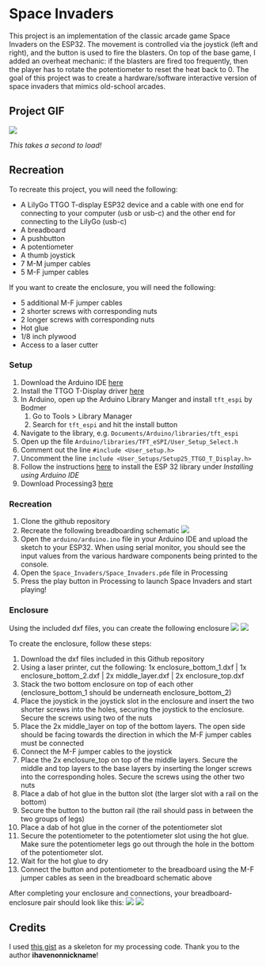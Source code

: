 # Space Invaders

This project is an implementation of the classic arcade game Space Invaders on the ESP32. The movement is controlled via the joystick (left and right), and the button is used to fire the blasters. On top of the base game, I added an overheat mechanic: if the blasters are fired too frequently, then the player has to rotate the potentiometer to reset the heat back to 0. The goal of this project was to create a hardware/software interactive version of space invaders that mimics old-school arcades.

## Project GIF
![](https://github.com/KareemDaCosta/Space-Invaders/blob/main/media/demo.gif)

*This takes a second to load!*

## Recreation
To recreate this project, you will need the following:
- A LilyGo TTGO T-display ESP32 device and a cable with one end for connecting to your computer (usb or usb-c) and the other end for connecting to the LilyGo (usb-c)
- A breadboard
- A pushbutton
- A potentiometer
- A thumb joystick
- 7 M-M jumper cables
- 5 M-F jumper cables

If you want to create the enclosure, you will need the following:
- 5 additional M-F jumper cables
- 2 shorter screws with corresponding nuts
- 2 longer screws with corresponding nuts
- Hot glue
- 1/8 inch plywood
- Access to a laser cutter

### Setup
1. Download the Arduino IDE [here](https://www.arduino.cc/en/software)
2. Install the TTGO T-Display driver [here](https://github.com/Xinyuan-LilyGO/TTGO-T-Display)
3. In Arduino, open up the Arduino Library Manger and install `tft_espi` by Bodmer 
    1. Go to Tools > Library Manager
    2. Search for `tft_espi` and hit the install button
4. Navigate to the library, e.g. `Documents/Arduino/libraries/tft_espi`
5. Open up the file `Arduino/libraries/TFT_eSPI/User_Setup_Select.h`
6. Comment out the line `#include <User_setup.h>`
7. Uncomment the line `include <User_Setups/Setup25_TTGO_T_Display.h>`
8. Follow the instructions [here](https://docs.espressif.com/projects/arduino-esp32/en/latest/installing.html) to install the ESP 32 library under *Installing using Arduino IDE*
9. Download Processing3 [here](https://processing.org/download)

### Recreation
1. Clone the github repository
2. Recreate the following breadboarding schematic
![](https://i.ibb.co/KbKzFrM/Fritzing-Project-2-bb.png)
3. Open the `arduino/arduino.ino` file in your Arduino IDE and upload the sketch to your ESP32. When using serial monitor, you should see the input values from the various hardware components being printed to the console.
4. Open the `Space_Invaders/Space_Invaders.pde` file in Processing
6. Press the play button in Processing to launch Space Invaders and start playing!

### Enclosure
Using the included dxf files, you can create the following enclosure
![](https://i.ibb.co/5nCnwMF/enclosure1.jpg)
![](https://i.ibb.co/ZNQzxrM/enclosure2jpg.jpg)

To create the enclosure, follow these steps:
1. Download the dxf files included in this Github repository
2. Using a laser printer, cut the following:
  1x enclosure_bottom_1.dxf |
  1x enclosure_bottom_2.dxf |
  2x middle_layer.dxf |
  2x enclosure_top.dxf
3. Stack the two bottom enclosure on top of each other (enclosure_bottom_1 should be underneath enclosure_bottom_2)
4. Place the joystick in the joystick slot in the enclosure and insert the two shorter screws into the holes, securing the joystick to the enclosure. Secure the screws using two of the nuts
5. Place the 2x middle_layer on top of the bottom layers. The open side should be facing towards the direction in which the M-F jumper cables must be connected
6. Connect the M-F jumper cables to the joystick
7. Place the 2x enclosure_top on top of the middle layers. Secure the middle and top layers to the base layers by inserting the longer screws into the corresponding holes. Secure the screws using the other two nuts
8. Place a dab of hot glue in the button slot (the larger slot with a rail on the bottom)
9. Secure the button to the button rail (the rail should pass in between the two groups of legs)
10. Place a dab of hot glue in the corner of the potentiometer slot
11. Secure the potentiometer to the potentiometer slot using the hot glue. Make sure the potentiometer legs go out through the hole in the bottom of the potentiometer slot.
12. Wait for the hot glue to dry
13. Connect the button and potentiometer to the breadboard using the M-F jumper cables as seen in the breadboard schematic above

After completing your enclosure and connections, your breadboard-enclosure pair should look like this:
![](https://i.ibb.co/g3vYfRx/circuit1.jpg)
![](https://i.ibb.co/kgvbN2B/circuit2.jpg)

## Credits
I used [this gist](https://gist.github.com/ihavenonickname/5cc5b9b1d9b912f704061a241bc096ad) as a skeleton for my processing code. Thank you to the author **ihavenonnickname**!
